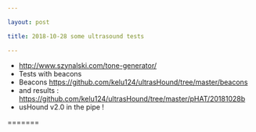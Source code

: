 ```yaml
---

layout: post

title: 2018-10-28 some ultrasound tests

---
```



-   http://www.szynalski.com/tone-generator/
-   Tests with beacons
-   Beacons https://github.com/kelu124/ultrasHound/tree/master/beacons
-   and results :
    https://github.com/kelu124/ultrasHound/tree/master/pHAT/20181028b
-   usHound v2.0 in the pipe !

=======

